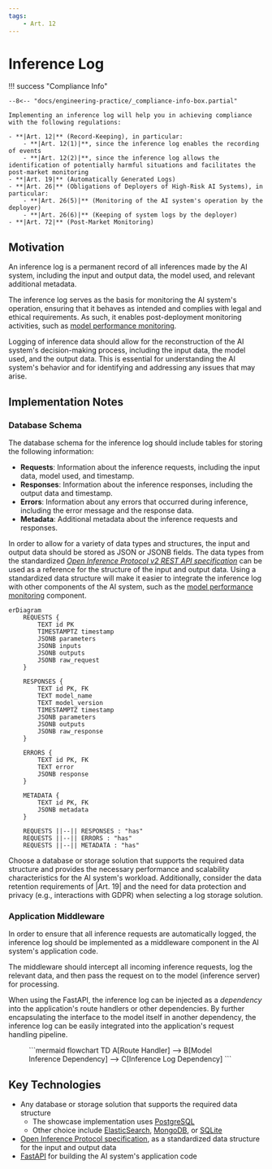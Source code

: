 ```yaml
---
tags:
    - Art. 12
---
```


# Inference Log

!!! success "Compliance Info"

    --8<-- "docs/engineering-practice/_compliance-info-box.partial"

    Implementing an inference log will help you in achieving compliance with the following regulations:

    - **|Art. 12|** (Record-Keeping), in particular:
        - **|Art. 12(1)|**, since the inference log enables the recording of events
        - **|Art. 12(2)|**, since the inference log allows the identification of potentially harmful situations and facilitates the post-market monitoring
    - **|Art. 19|** (Automatically Generated Logs)
    - **|Art. 26|** (Obligations of Deployers of High-Risk AI Systems), in particular:
        - **|Art. 26(5)|** (Monitoring of the AI system's operation by the deployer)
        - **|Art. 26(6)|** (Keeping of system logs by the deployer)
    - **|Art. 72|** (Post-Market Monitoring)

## Motivation

An inference log is a permanent record of all inferences made by the AI system, including the input and output data, the model used, and relevant additional metadata.

The inference log serves as the basis for monitoring the AI system's operation, ensuring that it behaves as intended and complies with legal and ethical requirements.
As such, it enables post-deployment monitoring activities, such as [model performance monitoring](model-monitoring.md).

Logging of inference data should allow for the reconstruction of the AI system's decision-making process, including the input data, the model used, and the output data.
This is essential for understanding the AI system's behavior and for identifying and addressing any issues that may arise.

## Implementation Notes

### Database Schema

The database schema for the inference log should include tables for storing the following information:

-   **Requests**: Information about the inference requests, including the input data, model used, and timestamp.
-   **Responses**: Information about the inference responses, including the output data and timestamp.
-   **Errors**: Information about any errors that occurred during inference, including the error message and the response data.
-   **Metadata**: Additional metadata about the inference requests and responses.

In order to allow for a variety of data types and structures, the input and output data should be stored as JSON or JSONB fields.
The data types from the standardized [_Open Inference Protocol v2 REST API specification_](https://github.com/kserve/open-inference-protocol/blob/main/specification/protocol/inference_rest.md) can be used as a reference for the structure of the input and output data.
Using a standardized data structure will make it easier to integrate the inference log with other components of the AI system, such as the [model performance monitoring](model-monitoring.md) component.

```mermaid
erDiagram
    REQUESTS {
        TEXT id PK
        TIMESTAMPTZ timestamp
        JSONB parameters
        JSONB inputs
        JSONB outputs
        JSONB raw_request
    }

    RESPONSES {
        TEXT id PK, FK
        TEXT model_name
        TEXT model_version
        TIMESTAMPTZ timestamp
        JSONB parameters
        JSONB outputs
        JSONB raw_response
    }

    ERRORS {
        TEXT id PK, FK
        TEXT error
        JSONB response
    }

    METADATA {
        TEXT id PK, FK
        JSONB metadata
    }

    REQUESTS ||--|| RESPONSES : "has"
    REQUESTS ||--|| ERRORS : "has"
    REQUESTS ||--|| METADATA : "has"
```

Choose a database or storage solution that supports the required data structure and provides the necessary performance and scalability characteristics for the AI system's workload.
Additionally, consider the data retention requirements of |Art. 19| and the need for data protection and privacy (e.g., interactions with GDPR) when selecting a log storage solution.

### Application Middleware

In order to ensure that all inference requests are automatically logged, the inference log should be implemented as a middleware component in the AI system's application code.

The middleware should intercept all incoming inference requests, log the relevant data, and then pass the request on to the model (inference server) for processing.

When using the FastAPI, the inference log can be injected as a _dependency_ into the application's route handlers or other dependencies.
By further encapsulating the interface to the model itself in another dependency, the inference log can be easily integrated into the application's request handling pipeline.

<figure>
```mermaid
flowchart TD
    A[Route Handler] --> B[Model Inference Dependency] --> C[Inference Log Dependency]
```
</figure>

## Key Technologies

-   Any database or storage solution that supports the required data structure
    -   The showcase implementation uses [PostgreSQL](https://www.postgresql.org/)
    -   Other choice include [ElasticSearch](https://www.elastic.co/elasticsearch/), [MongoDB](https://www.mongodb.com/), or [SQLite](https://www.sqlite.org/index.html)
-   [Open Inference Protocol specification](https://github.com/kserve/open-inference-protocol/), as a standardized data structure for the input and output data
-   [FastAPI](https://fastapi.tiangolo.com/) for building the AI system's application code
